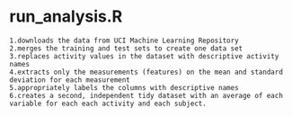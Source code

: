 run_analysis.R
==============

    1.downloads the data from UCI Machine Learning Repository
    2.merges the training and test sets to create one data set
    3.replaces activity values in the dataset with descriptive activity names
    4.extracts only the measurements (features) on the mean and standard deviation for each measurement
    5.appropriately labels the columns with descriptive names
    6.creates a second, independent tidy dataset with an average of each variable for each each activity and each subject. 
